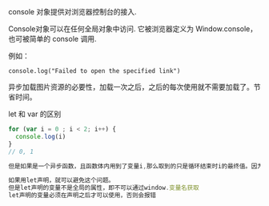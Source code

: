 console 对象提供对浏览器控制台的接入.

Console对象可以在任何全局对象中访问.
它被浏览器定义为 Window.console，也可被简单的 console 调用.

例如：

`console.log("Failed to open the specified link")`



异步加载图片资源的必要性，加载一次之后，之后的每次使用就不需要加载了。节省时间。



let 和 var 的区别

```javascript
for (var i = 0 ; i < 2; i++) {
  console.log(i)
}
// 0, 1

但是如果是一个异步函数，且函数体内用到了变量i,那么取到的只是循环结束时i的最终值。因为var 声明的变量的作用域是整个函数体。每次循环调用的并没有重新声明。

如果用let声明，就可以避免这个问题。
但是let声明的变量不是全局的属性，即不可以通过window.变量名获取
let声明的变量必须在声明之后才可以使用，否则会报错
```

